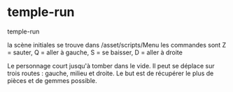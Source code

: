 # temple-run
temple-run

la scène initiales se trouve dans /asset/scripts/Menu
les commandes sont Z = sauter, Q = aller à gauche, S = se baisser, D = aller à droite

Le personnage court jusqu'à tomber dans le vide. Il peut se déplace sur trois routes : gauche, milieu et droite.
Le but est de récupérer le plus de pièces et de gemmes possible.
